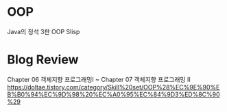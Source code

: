 # OOP
Java의 정석 3판 OOP Slisp

# Blog Review
Chapter 06 객체지향 프로그래밍I ~ Chapter 07 객체지향 프로그래밍 II
https://doltae.tistory.com/category/Skill%20set/OOP%28%EC%9E%90%EB%B0%94%EC%9D%98%20%EC%A0%95%EC%84%9D3%ED%8C%90%29
